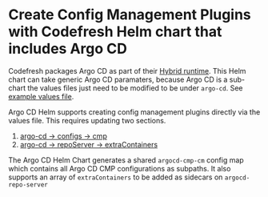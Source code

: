 # Create Config Management Plugins with Codefresh Helm chart that includes Argo CD

Codefresh packages Argo CD as part of their [Hybrid runtime](https://codefresh.io/docs/docs/installation/gitops/hybrid-gitops-helm-installation/). This Helm chart can take generic Argo CD paramaters, because Argo CD is a sub-chart the values files just need to be modified to be under `argo-cd`. See [example values file](values.yaml).

Argo CD Helm supports creating config management plugins directly via the values file. This requires updating two sections.
1. [argo-cd -> configs -> cmp](https://github.com/argoproj/argo-helm/blob/main/charts/argo-cd/values.yaml)
1. [argo-cd -> repoServer -> extraContainers](https://github.com/argoproj/argo-helm/blob/main/charts/argo-cd/values.yaml#L2099-L2153)

The Argo CD Helm Chart generates a shared `argocd-cmp-cm` config map which contains all Argo CD CMP configurations as subpaths. It also supports an array of `extraContainers` to be added as sidecars on `argocd-repo-server`